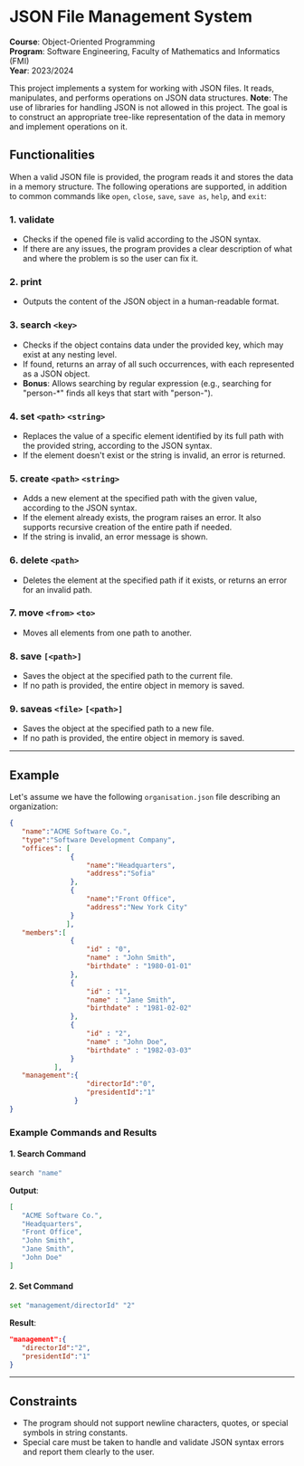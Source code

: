 
# JSON File Management System

**Course**: Object-Oriented Programming  
**Program**: Software Engineering, Faculty of Mathematics and Informatics (FMI)  
**Year**: 2023/2024  

This project implements a system for working with JSON files. It reads, manipulates, and performs operations on JSON data structures. 
**Note**: The use of libraries for handling JSON is not allowed in this project. The goal is to construct an appropriate tree-like representation of the data in memory and implement operations on it.

## Functionalities

When a valid JSON file is provided, the program reads it and stores the data in a memory structure. The following operations are supported, in addition to common commands like `open`, `close`, `save`, `save as`, `help`, and `exit`:

### 1. **validate**
- Checks if the opened file is valid according to the JSON syntax.
- If there are any issues, the program provides a clear description of what and where the problem is so the user can fix it.

### 2. **print**
- Outputs the content of the JSON object in a human-readable format.

### 3. **search `<key>`**
- Checks if the object contains data under the provided key, which may exist at any nesting level.
- If found, returns an array of all such occurrences, with each represented as a JSON object.
- **Bonus**: Allows searching by regular expression (e.g., searching for "person-*" finds all keys that start with "person-").

### 4. **set `<path>` `<string>`**
- Replaces the value of a specific element identified by its full path with the provided string, according to the JSON syntax.
- If the element doesn't exist or the string is invalid, an error is returned.

### 5. **create `<path>` `<string>`**
- Adds a new element at the specified path with the given value, according to the JSON syntax.
- If the element already exists, the program raises an error. It also supports recursive creation of the entire path if needed.
- If the string is invalid, an error message is shown.

### 6. **delete `<path>`**
- Deletes the element at the specified path if it exists, or returns an error for an invalid path.

### 7. **move `<from>` `<to>`**
- Moves all elements from one path to another.

### 8. **save `[<path>]`**
- Saves the object at the specified path to the current file.
- If no path is provided, the entire object in memory is saved.

### 9. **saveas `<file>` `[<path>]`**
- Saves the object at the specified path to a new file.
- If no path is provided, the entire object in memory is saved.

---

## Example

Let's assume we have the following `organisation.json` file describing an organization:

```json
{
   "name":"ACME Software Co.",
   "type":"Software Development Company",
   "offices": [
               {
                   "name":"Headquarters",
                   "address":"Sofia"
               },
               {
                   "name":"Front Office",
                   "address":"New York City"
               }
              ],
   "members":[
               {   
                   "id" : "0",
                   "name" : "John Smith",
                   "birthdate" : "1980-01-01"
               },
               {
                   "id" : "1",
                   "name" : "Jane Smith",
                   "birthdate" : "1981-02-02"
               },
               {
                   "id" : "2",
                   "name" : "John Doe",
                   "birthdate" : "1982-03-03"
               }
           ],
   "management":{
                   "directorId":"0",
                   "presidentId":"1"
                }
}
```

### Example Commands and Results

#### 1. **Search Command**

```bash
search "name"
```

**Output**:
```json
[
   "ACME Software Co.",
   "Headquarters",
   "Front Office",
   "John Smith",
   "Jane Smith",
   "John Doe"
]
```

#### 2. **Set Command**

```bash
set "management/directorId" "2"
```

**Result**:
```json
"management":{
   "directorId":"2",
   "presidentId":"1"
}
```

---

## Constraints
- The program should not support newline characters, quotes, or special symbols in string constants.
- Special care must be taken to handle and validate JSON syntax errors and report them clearly to the user.


